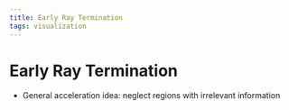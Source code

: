 ```yaml
---
title: Early Ray Termination
tags: visualization
---
```


# Early Ray Termination
- General acceleration idea: neglect regions with irrelevant information


















































































